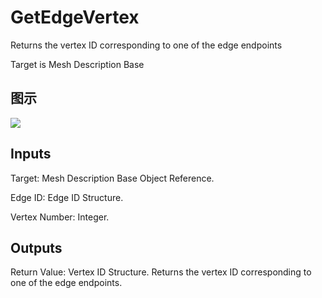 # GetEdgeVertex

Returns the vertex ID corresponding to one of the edge endpoints

Target is Mesh Description Base

## 图示

![]($-20221218-20034060.png)

## Inputs

Target: Mesh Description Base Object Reference.

Edge ID: Edge ID Structure.

Vertex Number: Integer.  

## Outputs

Return Value: Vertex ID Structure. Returns the vertex ID corresponding to one of the edge endpoints.

